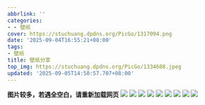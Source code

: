 ```yaml
---
abbrlink: ''
categories:
- - 壁纸
cover: https://stuchuang.dpdns.org/PicGo/1317094.png
date: '2025-09-04T16:55:21+08:00'
tags:
- 壁纸
title: 壁纸分享
top_img: https://stuchuang.dpdns.org/PicGo/1334608.jpeg
updated: '2025-09-05T14:50:57.707+08:00'
---
```

**图片较多，若遇全空白，请重新加载网页**
![](https://stuchuang.dpdns.org/PicGo/1317094.png)
![](https://stuchuang.dpdns.org/PicGo/1322318.jpeg)
![](https://stuchuang.dpdns.org/PicGo/1334608.jpeg)
![](https://stuchuang.dpdns.org/PicGo/1337024.png)
![](https://stuchuang.dpdns.org/PicGo/1343335.png)
![](https://stuchuang.dpdns.org/PicGo/1358204.png)
![](https://stuchuang.dpdns.org/PicGo/wallhaven-7jgyre.jpg)
![](https://stuchuang.dpdns.org/PicGo/wallhaven-rq75r7.jpg)
![](https://stuchuang.dpdns.org/PicGo/wallhaven-vq898p.png)
